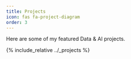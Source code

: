 ```yaml
---
title: Projects
icon: fas fa-project-diagram
order: 3
---
```


Here are some of my featured Data & AI projects.

{% include_relative ../_projects %}

